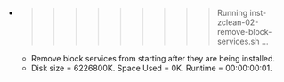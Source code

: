 * >>>>>>>>> Running inst-zclean-02-remove-block-services.sh ...
  * Remove block services from starting after they are being installed.
  * Disk size = 6226800K. Space Used = 0K. Runtime = 00:00:00:01.
